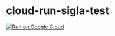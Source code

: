 # cloud-run-sigla-test
[![Run on Google Cloud](https://deploy.cloud.run/button.svg)](https://deploy.cloud.run)
